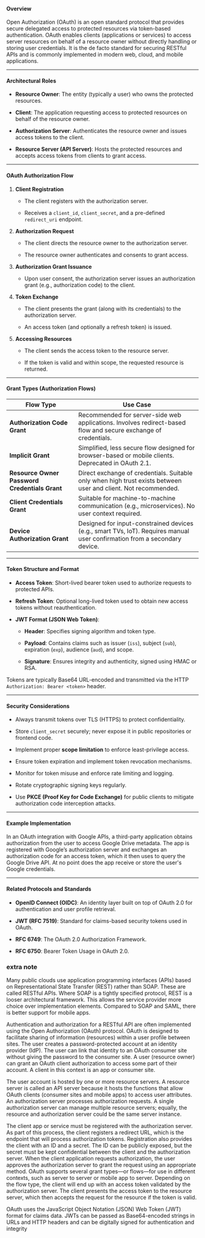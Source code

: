 #### Overview

Open Authorization (OAuth) is an open standard protocol that provides secure delegated access to protected resources via token-based authentication. OAuth enables clients (applications or services) to access server resources on behalf of a resource owner without directly handling or storing user credentials. It is the de facto standard for securing RESTful APIs and is commonly implemented in modern web, cloud, and mobile applications.

---

#### Architectural Roles

- **Resource Owner**: The entity (typically a user) who owns the protected resources.
    
- **Client**: The application requesting access to protected resources on behalf of the resource owner.
    
- **Authorization Server**: Authenticates the resource owner and issues access tokens to the client.
    
- **Resource Server (API Server)**: Hosts the protected resources and accepts access tokens from clients to grant access.
    

---

#### OAuth Authorization Flow

1. **Client Registration**
    
    - The client registers with the authorization server.
        
    - Receives a `client_id`, `client_secret`, and a pre-defined `redirect_uri` endpoint.
        
2. **Authorization Request**
    
    - The client directs the resource owner to the authorization server.
        
    - The resource owner authenticates and consents to grant access.
        
3. **Authorization Grant Issuance**
    
    - Upon user consent, the authorization server issues an authorization grant (e.g., authorization code) to the client.
        
4. **Token Exchange**
    
    - The client presents the grant (along with its credentials) to the authorization server.
        
    - An access token (and optionally a refresh token) is issued.
        
5. **Accessing Resources**
    
    - The client sends the access token to the resource server.
        
    - If the token is valid and within scope, the requested resource is returned.
        

---

#### Grant Types (Authorization Flows)

|Flow Type|Use Case|
|---|---|
|**Authorization Code Grant**|Recommended for server-side web applications. Involves redirect-based flow and secure exchange of credentials.|
|**Implicit Grant**|Simplified, less secure flow designed for browser-based or mobile clients. Deprecated in OAuth 2.1.|
|**Resource Owner Password Credentials Grant**|Direct exchange of credentials. Suitable only when high trust exists between user and client. Not recommended.|
|**Client Credentials Grant**|Suitable for machine-to-machine communication (e.g., microservices). No user context required.|
|**Device Authorization Grant**|Designed for input-constrained devices (e.g., smart TVs, IoT). Requires manual user confirmation from a secondary device.|

---

#### Token Structure and Format

- **Access Token**: Short-lived bearer token used to authorize requests to protected APIs.
    
- **Refresh Token**: Optional long-lived token used to obtain new access tokens without reauthentication.
    
- **JWT Format (JSON Web Token)**:
    
    - **Header**: Specifies signing algorithm and token type.
        
    - **Payload**: Contains claims such as issuer (`iss`), subject (`sub`), expiration (`exp`), audience (`aud`), and scope.
        
    - **Signature**: Ensures integrity and authenticity, signed using HMAC or RSA.
        

Tokens are typically Base64 URL-encoded and transmitted via the HTTP `Authorization: Bearer <token>` header.

---

#### Security Considerations

- Always transmit tokens over TLS (HTTPS) to protect confidentiality.
    
- Store `client_secret` securely; never expose it in public repositories or frontend code.
    
- Implement proper **scope limitation** to enforce least-privilege access.
    
- Ensure token expiration and implement token revocation mechanisms.
    
- Monitor for token misuse and enforce rate limiting and logging.
    
- Rotate cryptographic signing keys regularly.
    
- Use **PKCE (Proof Key for Code Exchange)** for public clients to mitigate authorization code interception attacks.
    

---

#### Example Implementation

In an OAuth integration with Google APIs, a third-party application obtains authorization from the user to access Google Drive metadata. The app is registered with Google’s authorization server and exchanges an authorization code for an access token, which it then uses to query the Google Drive API. At no point does the app receive or store the user's Google credentials.

---

#### Related Protocols and Standards

- **OpenID Connect (OIDC)**: An identity layer built on top of OAuth 2.0 for authentication and user profile retrieval.
    
- **JWT (RFC 7519)**: Standard for claims-based security tokens used in OAuth.
    
- **RFC 6749**: The OAuth 2.0 Authorization Framework.
    
- **RFC 6750**: Bearer Token Usage in OAuth 2.0.
    



### extra note
Many public clouds use application programming interfaces (APIs) based on Representational State Transfer (REST) rather than SOAP. These are called RESTful APIs. Where SOAP is a tightly specified protocol, REST is a looser architectural framework. This allows the service provider more choice over implementation elements. Compared to SOAP and SAML, there is better support for mobile apps.

Authentication and authorization for a RESTful API are often implemented using the Open Authorization (OAuth) protocol. OAuth is designed to facilitate sharing of information (resources) within a user profile between sites. The user creates a password-protected account at an identity provider (IdP). The user can link that identity to an OAuth consumer site without giving the password to the consumer site. A user (resource owner) can grant an OAuth client authorization to access some part of their account. A client in this context is an app or consumer site.

The user account is hosted by one or more resource servers. A resource server is called an API server because it hosts the functions that allow OAuth clients (consumer sites and mobile apps) to access user attributes. An authorization server processes authorization requests. A single authorization server can manage multiple resource servers; equally, the resource and authorization server could be the same server instance.

The client app or service must be registered with the authorization server. As part of this process, the client registers a redirect URL, which is the endpoint that will process authorization tokens. Registration also provides the client with an ID and a secret. The ID can be publicly exposed, but the secret must be kept confidential between the client and the authorization server. When the client application requests authorization, the user approves the authorization server to grant the request using an appropriate method. OAuth supports several grant types—or flows—for use in different contexts, such as server to server or mobile app to server. Depending on the flow type, the client will end up with an access token validated by the authorization server. The client presents the access token to the resource server, which then accepts the request for the resource if the token is valid.

OAuth uses the JavaScript Object Notation (JSON) Web Token (JWT) format for claims data. JWTs can be passed as Base64-encoded strings in URLs and HTTP headers and can be digitally signed for authentication and integrity